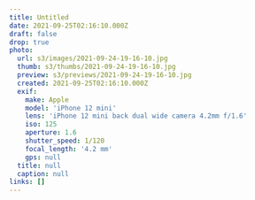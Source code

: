 ```yaml
---
title: Untitled
date: 2021-09-25T02:16:10.000Z
draft: false
drop: true
photo:
  url: s3/images/2021-09-24-19-16-10.jpg
  thumb: s3/thumbs/2021-09-24-19-16-10.jpg
  preview: s3/previews/2021-09-24-19-16-10.jpg
  created: 2021-09-25T02:16:10.000Z
  exif:
    make: Apple
    model: 'iPhone 12 mini'
    lens: 'iPhone 12 mini back dual wide camera 4.2mm f/1.6'
    iso: 125
    aperture: 1.6
    shutter_speed: 1/120
    focal_length: '4.2 mm'
    gps: null
  title: null
  caption: null
links: []
---
```

